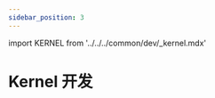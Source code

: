 ```yaml
---
sidebar_position: 3
---
```


import KERNEL from '../../../common/dev/\_kernel.mdx'

# Kernel 开发

<KERNEL model="Radxa ROCK 3B" soc="rk3568" />
